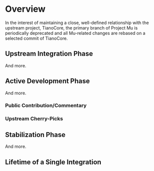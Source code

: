 # Overview

In the interest of maintaining a close, well-defined relationship with the upstream project, TianoCore, the primary branch of Project Mu is periodically deprecated and all Mu-related changes are rebased on a selected commit of TianoCore.

## Upstream Integration Phase

And more.

## Active Development Phase

And more.

### Public Contribution/Commentary

### Upstream Cherry-Picks

## Stabilization Phase

And more.

## Lifetime of a Single Integration
